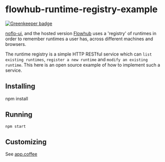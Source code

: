 # flowhub-runtime-registry-example

[![Greenkeeper badge](https://badges.greenkeeper.io/flowhub/flowhub-runtime-registry-example.svg)](https://greenkeeper.io/)

[noflo-ui](https://github.com/noflo/noflo-ui), and the hosted version [Flowhub](http://app.flowhub.io)
uses a 'registry' of runtimes in order to remember runtimes a user has, across different machines and browsers.

The runtime registry is a simple HTTP RESTful service which can
`list existing runtimes`, `register a new runtime` and `modify an existing runtime`.
This here is an open source example of how to implement such a service.

## Installing

   npm install

## Running

    npm start

## Customizing

See [app.coffee](./app.coffee)
